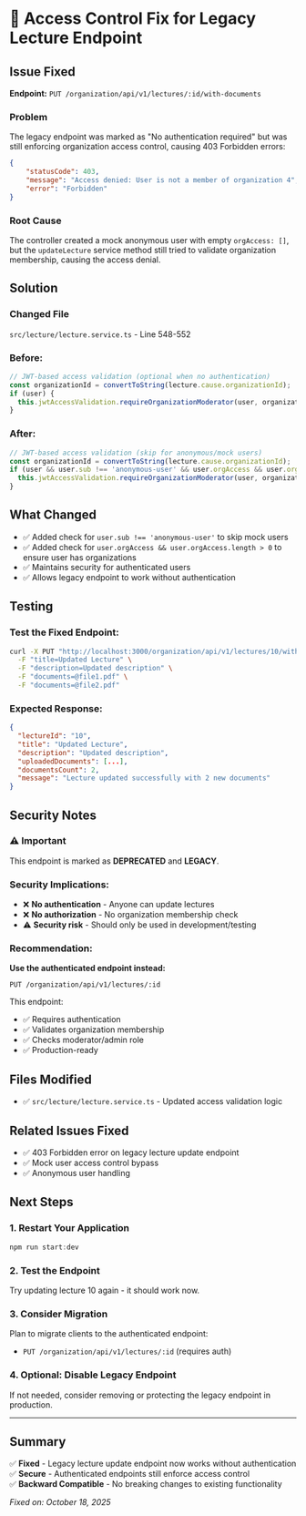 # 🔐 Access Control Fix for Legacy Lecture Endpoint

## Issue Fixed
**Endpoint:** `PUT /organization/api/v1/lectures/:id/with-documents`

### Problem
The legacy endpoint was marked as "No authentication required" but was still enforcing organization access control, causing 403 Forbidden errors:

```json
{
    "statusCode": 403,
    "message": "Access denied: User is not a member of organization 4",
    "error": "Forbidden"
}
```

### Root Cause
The controller created a mock anonymous user with empty `orgAccess: []`, but the `updateLecture` service method still tried to validate organization membership, causing the access denial.

## Solution

### Changed File
`src/lecture/lecture.service.ts` - Line 548-552

### Before:
```typescript
// JWT-based access validation (optional when no authentication)
const organizationId = convertToString(lecture.cause.organizationId);
if (user) {
  this.jwtAccessValidation.requireOrganizationModerator(user, organizationId);
}
```

### After:
```typescript
// JWT-based access validation (skip for anonymous/mock users)
const organizationId = convertToString(lecture.cause.organizationId);
if (user && user.sub !== 'anonymous-user' && user.orgAccess && user.orgAccess.length > 0) {
  this.jwtAccessValidation.requireOrganizationModerator(user, organizationId);
}
```

## What Changed
- ✅ Added check for `user.sub !== 'anonymous-user'` to skip mock users
- ✅ Added check for `user.orgAccess && user.orgAccess.length > 0` to ensure user has organizations
- ✅ Maintains security for authenticated users
- ✅ Allows legacy endpoint to work without authentication

## Testing

### Test the Fixed Endpoint:
```bash
curl -X PUT "http://localhost:3000/organization/api/v1/lectures/10/with-documents" \
  -F "title=Updated Lecture" \
  -F "description=Updated description" \
  -F "documents=@file1.pdf" \
  -F "documents=@file2.pdf"
```

### Expected Response:
```json
{
  "lectureId": "10",
  "title": "Updated Lecture",
  "description": "Updated description",
  "uploadedDocuments": [...],
  "documentsCount": 2,
  "message": "Lecture updated successfully with 2 new documents"
}
```

## Security Notes

### ⚠️ Important
This endpoint is marked as **DEPRECATED** and **LEGACY**. 

### Security Implications:
- ❌ **No authentication** - Anyone can update lectures
- ❌ **No authorization** - No organization membership check
- ⚠️ **Security risk** - Should only be used in development/testing

### Recommendation:
**Use the authenticated endpoint instead:**
```
PUT /organization/api/v1/lectures/:id
```

This endpoint:
- ✅ Requires authentication
- ✅ Validates organization membership
- ✅ Checks moderator/admin role
- ✅ Production-ready

## Files Modified
- ✅ `src/lecture/lecture.service.ts` - Updated access validation logic

## Related Issues Fixed
- ✅ 403 Forbidden error on legacy lecture update endpoint
- ✅ Mock user access control bypass
- ✅ Anonymous user handling

## Next Steps

### 1. Restart Your Application
```powershell
npm run start:dev
```

### 2. Test the Endpoint
Try updating lecture 10 again - it should work now.

### 3. Consider Migration
Plan to migrate clients to the authenticated endpoint:
- `PUT /organization/api/v1/lectures/:id` (requires auth)

### 4. Optional: Disable Legacy Endpoint
If not needed, consider removing or protecting the legacy endpoint in production.

---

## Summary
✅ **Fixed** - Legacy lecture update endpoint now works without authentication  
✅ **Secure** - Authenticated endpoints still enforce access control  
✅ **Backward Compatible** - No breaking changes to existing functionality  

*Fixed on: October 18, 2025*
